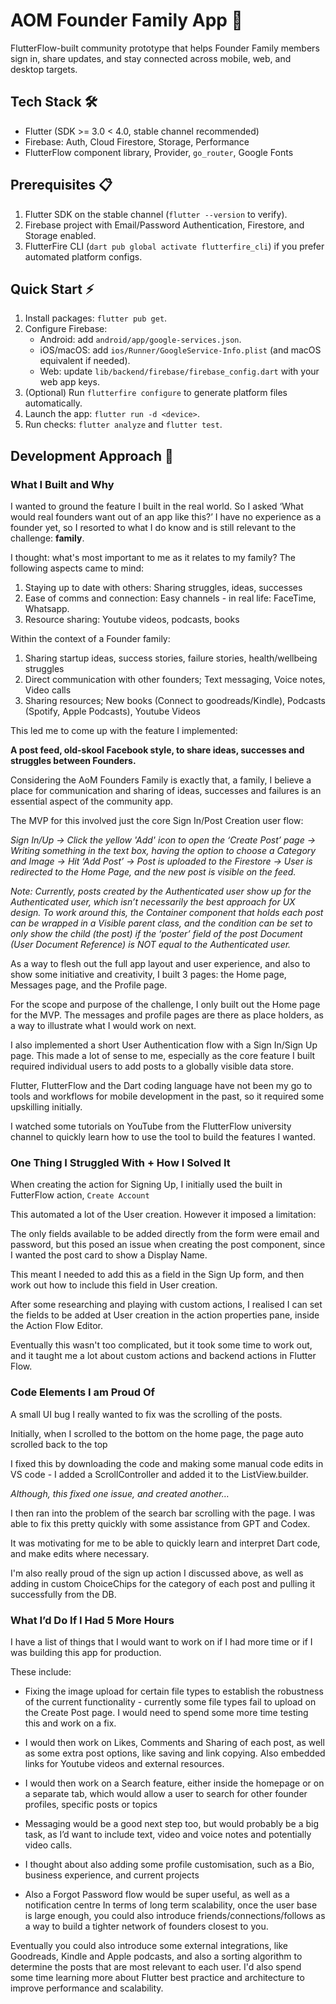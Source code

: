 # AOM Founder Family App 🥝

FlutterFlow-built community prototype that helps Founder Family members sign in,
share updates, and stay connected across mobile, web, and desktop targets.

## Tech Stack 🛠️

-   Flutter (SDK >= 3.0 < 4.0, stable channel recommended)
-   Firebase: Auth, Cloud Firestore, Storage, Performance
-   FlutterFlow component library, Provider, `go_router`, Google Fonts

## Prerequisites 📋

1. Flutter SDK on the stable channel (`flutter --version` to verify).
2. Firebase project with Email/Password Authentication, Firestore, and Storage
   enabled.
3. FlutterFire CLI (`dart pub global activate flutterfire_cli`) if you prefer
   automated platform configs.

## Quick Start ⚡

1. Install packages: `flutter pub get`.
2. Configure Firebase:
    - Android: add `android/app/google-services.json`.
    - iOS/macOS: add `ios/Runner/GoogleService-Info.plist` (and macOS equivalent
      if needed).
    - Web: update `lib/backend/firebase/firebase_config.dart` with your web app
      keys.
3. (Optional) Run `flutterfire configure` to generate platform files
   automatically.
4. Launch the app: `flutter run -d <device>`.
5. Run checks: `flutter analyze` and `flutter test`.

## Development Approach 🧠

### What I Built and Why

I wanted to ground the feature I built in the real world. So I asked ‘What would
real founders want out of an app like this?’ I have no experience as a founder
yet, so I resorted to what I do know and is still relevant to the challenge:
**family**.

I thought: what's most important to me as it relates to my family? The following
aspects came to mind:

1. Staying up to date with others: Sharing struggles, ideas, successes
2. Ease of comms and connection: Easy channels - in real life: FaceTime,
   Whatsapp.
3. Resource sharing: Youtube videos, podcasts, books

Within the context of a Founder family:

1. Sharing startup ideas, success stories, failure stories, health/wellbeing
   struggles
2. Direct communication with other founders; Text messaging, Voice notes, Video
   calls
3. Sharing resources; New books (Connect to goodreads/Kindle), Podcasts
   (Spotify, Apple Podcasts), Youtube Videos

This led me to come up with the feature I implemented:

**A post feed, old-skool Facebook style, to share ideas, successes and struggles
between Founders.**

Considering the AoM Founders Family is exactly that, a family, I believe a place
for communication and sharing of ideas, successes and failures is an essential
aspect of the community app.

The MVP for this involved just the core Sign In/Post Creation user flow:

_Sign In/Up → Click the yellow 'Add' icon to open the ‘Create Post’ page ​→
Writing something in the text box, having the option to choose a Category and
Image → Hit ‘Add Post’ → Post is uploaded to the Firestore → User is redirected
to the Home Page, and the new post is visible on the feed._

_Note: Currently, posts created by the Authenticated user show up for the
Authenticated user, which isn’t necessarily the best approach for UX design. To
work around this, the Container component that holds each post can be wrapped in
a Visible parent class, and the condition can be set to only show the child (the
post) if the ‘poster’ field of the post Document (User Document Reference) is
NOT equal to the Authenticated user._

As a way to flesh out the full app layout and user experience, and also to show
some initiative and creativity, I built 3 pages: the Home page, Messages page,
and the Profile page.

For the scope and purpose of the challenge, I only built out the Home page for
the MVP. The messages and profile pages are there as place holders, as a way to
illustrate what I would work on next.

I also implemented a short User Authentication flow with a Sign In/Sign Up page.
This made a lot of sense to me, especially as the core feature I built required
individual users to add posts to a globally visible data store.

Flutter, FlutterFlow and the Dart coding language have not been my go to tools
and workflows for mobile development in the past, so it required some upskilling
initially.

I watched some tutorials on YouTube from the FlutterFlow university channel to
quickly learn how to use the tool to build the features I wanted.

### One Thing I Struggled With + How I Solved It

When creating the action for Signing Up, I initially used the built in
FutterFlow action, `Create Account`

This automated a lot of the User creation. However it imposed a limitation:

The only fields available to be added directly from the form were email and
password, but this posed an issue when creating the post component, since I
wanted the post card to show a Display Name.

This meant I needed to add this as a field in the Sign Up form, and then work
out how to include this field in User creation.

After some researching and playing with custom actions, I realised I can set the
fields to be added at User creation in the action properties pane, inside the
Action Flow Editor.

Eventually this wasn't too complicated, but it took some time to work out, and
it taught me a lot about custom actions and backend actions in Flutter Flow.

### Code Elements I am Proud Of

A small UI bug I really wanted to fix was the scrolling of the posts.

Initially, when I scrolled to the bottom on the home page, the page auto
scrolled back to the top

I fixed this by downloading the code and making some manual code edits in VS
code - I added a ScrollController and added it to the ListView.builder.

_Although, this fixed one issue, and created another…_

I then ran into the problem of the search bar scrolling with the page. I was
able to fix this pretty quickly with some assistance from GPT and Codex.

It was motivating for me to be able to quickly learn and interpret Dart code,
and make edits where necessary.

I'm also really proud of the sign up action I discussed above, as well as adding
in custom ChoiceChips for the category of each post and pulling it successfully
from the DB.

### What I’d Do If I Had 5 More Hours

I have a list of things that I would want to work on if I had more time or if I
was building this app for production.

These include:

-   Fixing the image upload for certain file types to establish the robustness
    of the current functionality - currently some file types fail to upload on
    the Create Post page. I would need to spend some more time testing this and
    work on a fix.

-   I would then work on Likes, Comments and Sharing of each post, as well as
    some extra post options, like saving and link copying. Also embedded links
    for Youtube videos and external resources.

-   I would then work on a Search feature, either inside the homepage or on a
    separate tab, which would allow a user to search for other founder profiles,
    specific posts or topics

-   Messaging would be a good next step too, but would probably be a big task,
    as I’d want to include text, video and voice notes and potentially video
    calls.

-   I thought about also adding some profile customisation, such as a Bio,
    business experience, and current projects

-   Also a Forgot Password flow would be super useful, as well as a notification
    centre In terms of long term scalability, once the user base is large
    enough, you could also introduce friends/connections/follows as a way to
    build a tighter network of founders closest to you.

Eventually you could also introduce some external integrations, like Goodreads,
Kindle and Apple podcasts, and also a sorting algorithm to determine the posts
that are most relevant to each user. I'd also spend some time learning more
about Flutter best practice and architecture to improve performance and
scalability.
